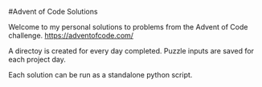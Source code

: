 #Advent of Code Solutions

Welcome to my personal solutions to problems from the Advent of Code challenge. https://adventofcode.com/

A directoy is created for every day completed. Puzzle inputs are saved for each project day.

Each solution can be run as a standalone python script.

